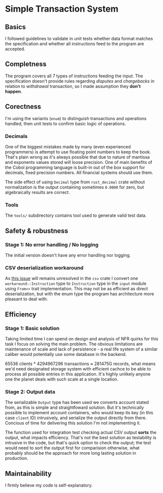 # Simple Transaction System

## Basics
I followed guidelines to validate in unit tests whether data format matches the specification and whether all instructions feed to the program are accepted.

## Completness
The program covers all 7 types of instructions feeding the input. The specification doesn't provide rules regarding _disputes_ and _chargebacks_ in relation to _withdrawal_ transaction, so I made assumption they **don't happen**.

## Corectness
I'm using the variants (`enum`) to distinguish transactions and operations handled, then unit tests to confirm basic logic of operations.

### Decimals
One of the biggest mistakes made by many (even experienced programmers) is attempt to use floating point numbers to keep the book. That's plain wrong as it's always possible that due to nature of mantissa and exponents values stored will loose precision. One of main benefits of the Cobol programming language is built-in out of the box support for decimals, fixed precision numbers. All financial systems should use them.

The side effect of using `Decimal` type from `rust_decimal` crate without normalization is the output containing sometimes `0.0000` for zero, but algebraically results are correct.

### Tools
The `tools/` subdirectory contains tool used to generate valid test data.

## Safety & robustness

### Stage 1: No error handling / No logging
The initial version doesn't have any error handling nor logging.

### CSV deserialization workaround
As [this issue](https://github.com/BurntSushi/rust-csv/issues/211) will remains unresolved in the `csv` crate I convert one `workaround::Instruction` type to `Instruction` type in the `input` module using `From<>` trait implementation. This may not be as efficient as direct deserialization, but with the enum type the program has architecture more pleasant to deal with.

## Efficiency

### Stage 1: Basic solution
Taking limited time I can spend on design and analysis of NFR quirks for this task I focus on solving the main problem. The obvious limitations are maintenance of scale and lack of persistence - a real life system of a similar caliber would potentially use some database in the backend.

65536 clients * 4294967296 transactions ≈ 281475G records, what means we'd need designated storage system with efficient cachce to be able to process all possible entries in this application. It's highly unlikely anyone one the planet deals with such scale at a single location.

### Stage 2: Output data
The serializable `Output` type has been used we converts account stated from, as this is simple and straightfoward solution. But it's technically possible to implement account containers, who would keep its key (in this case `client` ID) intrusively, and serialize the output directly from there. Concious of time for delivering this solution I'm not implementing it.

The function used for integration test checking actual CSV output **sorts** the output, what impacts efficiency. That's not the best solution as testability is intrusive in the code, but that's quick option to check the output; the test would need to sort the output first for comparision otherwise, what probably should be the approach for more long lasting solution in production.

## Maintainability
I firmly believe my code is self-explanatory.
